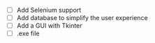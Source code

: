 - [ ] Add Selenium support 
- [ ] Add database to simplify the user experience
- [ ] Add a GUI with Tkinter 
- [ ] .exe file
